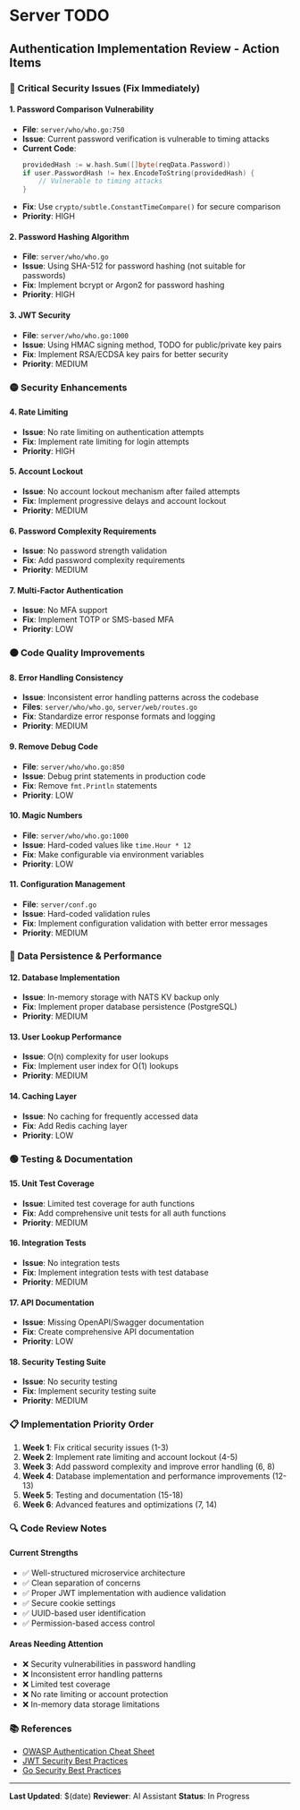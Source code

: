 # Server TODO

## Authentication Implementation Review - Action Items

### 🔴 Critical Security Issues (Fix Immediately)

#### 1. Password Comparison Vulnerability
- **File**: `server/who/who.go:750`
- **Issue**: Current password verification is vulnerable to timing attacks
- **Current Code**:
  ```go
  providedHash := w.hash.Sum([]byte(reqData.Password))
  if user.PasswordHash != hex.EncodeToString(providedHash) {
      // Vulnerable to timing attacks
  }
  ```
- **Fix**: Use `crypto/subtle.ConstantTimeCompare()` for secure comparison
- **Priority**: HIGH

#### 2. Password Hashing Algorithm
- **File**: `server/who/who.go`
- **Issue**: Using SHA-512 for password hashing (not suitable for passwords)
- **Fix**: Implement bcrypt or Argon2 for password hashing
- **Priority**: HIGH

#### 3. JWT Security
- **File**: `server/who/who.go:1000`
- **Issue**: Using HMAC signing method, TODO for public/private key pairs
- **Fix**: Implement RSA/ECDSA key pairs for better security
- **Priority**: MEDIUM

### 🟡 Security Enhancements

#### 4. Rate Limiting
- **Issue**: No rate limiting on authentication attempts
- **Fix**: Implement rate limiting for login attempts
- **Priority**: HIGH

#### 5. Account Lockout
- **Issue**: No account lockout mechanism after failed attempts
- **Fix**: Implement progressive delays and account lockout
- **Priority**: MEDIUM

#### 6. Password Complexity Requirements
- **Issue**: No password strength validation
- **Fix**: Add password complexity requirements
- **Priority**: MEDIUM

#### 7. Multi-Factor Authentication
- **Issue**: No MFA support
- **Fix**: Implement TOTP or SMS-based MFA
- **Priority**: LOW

### 🟠 Code Quality Improvements

#### 8. Error Handling Consistency
- **Issue**: Inconsistent error handling patterns across the codebase
- **Files**: `server/who/who.go`, `server/web/routes.go`
- **Fix**: Standardize error response formats and logging
- **Priority**: MEDIUM

#### 9. Remove Debug Code
- **File**: `server/who/who.go:850`
- **Issue**: Debug print statements in production code
- **Fix**: Remove `fmt.Println` statements
- **Priority**: LOW

#### 10. Magic Numbers
- **File**: `server/who/who.go:1000`
- **Issue**: Hard-coded values like `time.Hour * 12`
- **Fix**: Make configurable via environment variables
- **Priority**: LOW

#### 11. Configuration Management
- **File**: `server/conf.go`
- **Issue**: Hard-coded validation rules
- **Fix**: Implement configuration validation with better error messages
- **Priority**: MEDIUM

### 🔵 Data Persistence & Performance

#### 12. Database Implementation
- **Issue**: In-memory storage with NATS KV backup only
- **Fix**: Implement proper database persistence (PostgreSQL)
- **Priority**: MEDIUM

#### 13. User Lookup Performance
- **Issue**: O(n) complexity for user lookups
- **Fix**: Implement user index for O(1) lookups
- **Priority**: MEDIUM

#### 14. Caching Layer
- **Issue**: No caching for frequently accessed data
- **Fix**: Add Redis caching layer
- **Priority**: LOW

### 🟢 Testing & Documentation

#### 15. Unit Test Coverage
- **Issue**: Limited test coverage for auth functions
- **Fix**: Add comprehensive unit tests for all auth functions
- **Priority**: MEDIUM

#### 16. Integration Tests
- **Issue**: No integration tests
- **Fix**: Implement integration tests with test database
- **Priority**: MEDIUM

#### 17. API Documentation
- **Issue**: Missing OpenAPI/Swagger documentation
- **Fix**: Create comprehensive API documentation
- **Priority**: LOW

#### 18. Security Testing Suite
- **Issue**: No security testing
- **Fix**: Implement security testing suite
- **Priority**: MEDIUM

### 📋 Implementation Priority Order

1. **Week 1**: Fix critical security issues (1-3)
2. **Week 2**: Implement rate limiting and account lockout (4-5)
3. **Week 3**: Add password complexity and improve error handling (6, 8)
4. **Week 4**: Database implementation and performance improvements (12-13)
5. **Week 5**: Testing and documentation (15-18)
6. **Week 6**: Advanced features and optimizations (7, 14)

### 🔍 Code Review Notes

#### Current Strengths
- ✅ Well-structured microservice architecture
- ✅ Clean separation of concerns
- ✅ Proper JWT implementation with audience validation
- ✅ Secure cookie settings
- ✅ UUID-based user identification
- ✅ Permission-based access control

#### Areas Needing Attention
- ❌ Security vulnerabilities in password handling
- ❌ Inconsistent error handling patterns
- ❌ Limited test coverage
- ❌ No rate limiting or account protection
- ❌ In-memory data storage limitations

### 📚 References

- [OWASP Authentication Cheat Sheet](https://cheatsheetseries.owasp.org/cheatsheets/Authentication_Cheat_Sheet.html)
- [JWT Security Best Practices](https://auth0.com/blog/a-look-at-the-latest-draft-for-jwt-bcp/)
- [Go Security Best Practices](https://golang.org/doc/security)

---

**Last Updated**: $(date)
**Reviewer**: AI Assistant
**Status**: In Progress